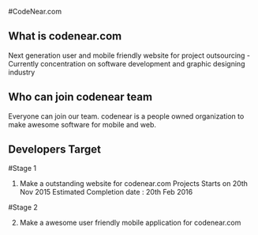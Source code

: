 #CodeNear.com

What is codenear.com
--------------------
Next generation user and mobile friendly website for project outsourcing - Currently concentration on software development and graphic designing industry

Who can join codenear team
---------------------
Everyone can join our team. codenear is a people owned organization to make awesome software for mobile and web.

Developers Target
-----------------
  #Stage 1

  1) Make a outstanding website for codenear.com
      Projects Starts on 20th Nov 2015
      Estimated Completion date : 20th Feb 2016
  
  #Stage 2
  
  2) Make a awesome user friendly mobile application for codenear.com
  
